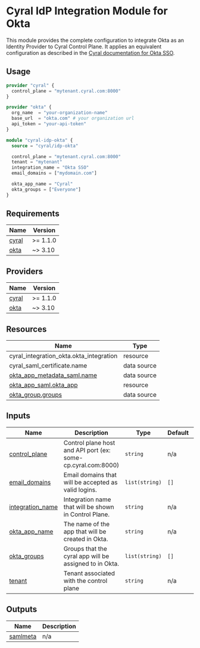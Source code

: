 # Cyral IdP Integration Module for Okta

This module provides the complete configuration to integrate Okta as an Identity Provider to Cyral Control Plane. It applies an equivalent configuration as described in the [Cyral documentation for Okta SSO](https://cyral.com/docs/sso-okta).

## Usage

```terraform
provider "cyral" {
  control_plane = "mytenant.cyral.com:8000"
}

provider "okta" {
  org_name  = "your-organization-name"
  base_url  = "okta.com" # your organization url
  api_token = "your-api-token"
}

module "cyral-idp-okta" {
  source = "cyral/idp-okta"

  control_plane = "mytenant.cyral.com:8000"
  tenant = "mytenant"
  integration_name = "Okta SSO"
  email_domains = ["mydomain.com"]

  okta_app_name = "Cyral"
  okta_groups = ["Everyone"]
}
```

## Requirements

| Name | Version |
|------|---------|
| <a name="requirement_cyral"></a> [cyral](#requirement\_cyral) | >= 1.1.0 |
| <a name="requirement_okta"></a> [okta](#requirement\_okta) | ~> 3.10 |

## Providers

| Name | Version |
|------|---------|
| <a name="provider_cyral"></a> [cyral](#provider\_cyral) | >= 1.1.0 |
| <a name="provider_okta"></a> [okta](#provider\_okta) | ~> 3.10 |

## Resources

| Name | Type |
|------|------|
| cyral_integration_okta.okta_integration | resource |
| cyral_saml_certificate.name | data source |
| [okta_app_metadata_saml.name](https://registry.terraform.io/providers/okta/okta/latest/docs/data-sources/app_metadata_saml) | data source |
| [okta_app_saml.okta_app](https://registry.terraform.io/providers/okta/okta/latest/docs/resources/app_saml) | resource |
| [okta_group.groups](https://registry.terraform.io/providers/okta/okta/latest/docs/data-sources/group) | data source |

## Inputs

| Name | Description | Type | Default | Required |
|------|-------------|------|---------|:--------:|
| <a name="input_control_plane"></a> [control\_plane](#input\_control\_plane) | Control plane host and API port (ex: some-cp.cyral.com:8000) | `string` | n/a | yes |
| <a name="input_email_domains"></a> [email\_domains](#input\_email\_domains) | Email domains that will be accepted as valid logins. | `list(string)` | `[]` | no |
| <a name="input_integration_name"></a> [integration\_name](#input\_integration\_name) | Integration name that will be shown in Control Plane. | `string` | n/a | yes |
| <a name="input_okta_app_name"></a> [okta\_app\_name](#input\_okta\_app\_name) | The name of the app that will be created in Okta. | `string` | n/a | yes |
| <a name="input_okta_groups"></a> [okta\_groups](#input\_okta\_groups) | Groups that the cyral app will be assigned to in Okta. | `list(string)` | `[]` | no |
| <a name="input_tenant"></a> [tenant](#input\_tenant) | Tenant associated with the control plane | `string` | n/a | yes |

## Outputs

| Name | Description |
|------|-------------|
| <a name="output_samlmeta"></a> [samlmeta](#output\_samlmeta) | n/a |
